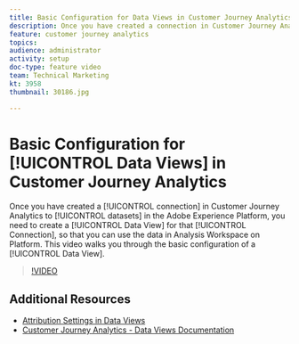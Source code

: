 ```yaml
---
title: Basic Configuration for Data Views in Customer Journey Analytics
description: Once you have created a connection in Customer Journey Analytics to data sets in the Adobe Experience Platform, you need to create a Data View for that Connection, so that you can use the data in Analysis Workspace on Platform. This video walks you through the basic configuration of a Data View.
feature: customer journey analytics
topics: 
audience: administrator
activity: setup
doc-type: feature video
team: Technical Marketing
kt: 3958
thumbnail: 30186.jpg

---
```


# Basic Configuration for [!UICONTROL Data Views] in Customer Journey Analytics

Once you have created a [!UICONTROL connection] in Customer Journey Analytics to [!UICONTROL datasets] in the Adobe Experience Platform, you need to create a [!UICONTROL Data View] for that [!UICONTROL Connection], so that you can use the data in Analysis Workspace on Platform. This video walks you through the basic configuration of a [!UICONTROL Data View].

>[!VIDEO](https://video.tv.adobe.com/v/30186/?quality=12&learn=on)

## Additional Resources

* [Attribution Settings in Data Views](attribution-settings-in-data-views.md)
* [Customer Journey Analytics - Data Views Documentation](https://docs.adobe.com/content/help/en/analytics-platform/using/cja-dataviews/create-dataview.html)
